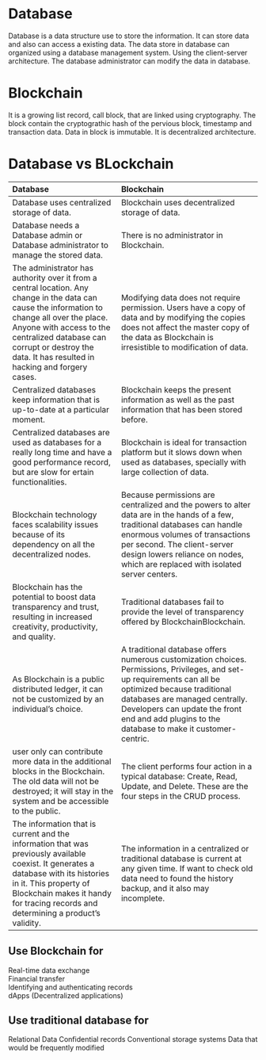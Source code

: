 # Database 
Database is a data structure use to store the information.
It can store data and also can access a existing data.
The data store in database can organized using a database management system.
Using the client-server architecture.
The database administrator can modify the data in database.

# Blockchain
It is a growing list record, call block, that are linked using cryptography.
The block contain the cryptograthic hash of the pervious block, timestamp and transaction data.
Data in block is immutable.
It is decentralized architecture.


# Database vs BLockchain
|Database|Blockchain|
|:-------|:---------|
|Database uses centralized storage of data.|Blockchain uses decentralized storage of data.|
|Database needs a Database admin or Database administrator to manage the stored data.|There is no administrator in Blockchain.|
|The administrator has authority over it from a central location. Any change in the data can cause the information to change all over the place. Anyone with access to the centralized database can corrupt or destroy the data. It has resulted in hacking and forgery cases.|Modifying data does not require permission.  Users have a copy of data and by modifying the copies does not affect the master copy of the data as Blockchain is irresistible to modification of data.|
|Centralized databases keep information that is up-to-date at a particular moment.|Blockchain keeps the present information as well as the past information that has been stored before.|
|Centralized databases are used as databases for a really long time and have a good performance record, but are slow for ertain functionalities.|Blockchain is ideal for transaction platform but it slows down when used as databases, specially with large collection of data.|
|Blockchain technology faces scalability issues because of its dependency on all the decentralized nodes.|Because permissions are centralized and the powers to alter data are in the hands of a few, traditional databases can handle enormous volumes of transactions per second. The client-server design lowers reliance on nodes, which are replaced with isolated server centers.|
|Blockchain has the potential to boost data transparency and trust, resulting in increased creativity, productivity, and quality.|Traditional databases fail to provide the level of transparency offered by BlockchainBlockchain.|
|As Blockchain is a public distributed ledger, it can not be customized by an individual’s choice.|A traditional database offers numerous customization choices. Permissions, Privileges, and set-up requirements can all be optimized because traditional databases are managed centrally. Developers can update the front end and add plugins to the database to make it customer-centric.|
|user only can contribute more data in the additional blocks in the Blockchain. The old data will not be destroyed; it will stay in the system and be accessible to the public.	|The client performs four action in a typical database: Create, Read, Update, and Delete. These are the four steps in the CRUD process.|
|The information that is current and the information that was previously available coexist. It generates a database with its histories in it. This property of Blockchain makes it handy for tracing records and determining a product’s validity.	|The information in a centralized or traditional database is current at any given time. If want to check old data need to found the history backup, and it also may incomplete.|

## Use Blockchain for
Real-time data exchange   
Financial transfer  
Identifying and authenticating records  
dApps (Decentralized applications)  

## Use traditional database for
Relational Data
Confidential records
Conventional storage systems
Data that would be frequently modified

